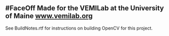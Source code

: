 #FaceOff
Made for the VEMILab at the University of Maine
www.vemilab.org
-------------------------------------------------


See BuildNotes.rtf for instructions on building OpenCV for this project.